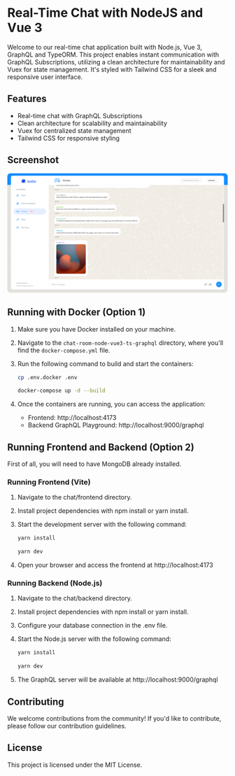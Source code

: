 # Real-Time Chat with NodeJS and Vue 3

Welcome to our real-time chat application built with Node.js, Vue 3, GraphQL and TypeORM. This project enables instant communication with GraphQL Subscriptions, utilizing a clean architecture for maintainability and Vuex for state management. It's styled with Tailwind CSS for a sleek and responsive user interface.

## Features

- Real-time chat with GraphQL Subscriptions
- Clean architecture for scalability and maintainability
- Vuex for centralized state management
- Tailwind CSS for responsive styling

## Screenshot
![Screenshot](./screenshot.png)

## Running with Docker (Option 1)

1. Make sure you have Docker installed on your machine.

2. Navigate to the `chat-room-node-vue3-ts-graphql` directory, where you'll find the `docker-compose.yml` file.

3. Run the following command to build and start the containers:

   ```bash
   cp .env.docker .env
   ```
   
   ```bash
   docker-compose up -d --build
   ```

4. Once the containers are running, you can access the application:
   - Frontend: http://localhost:4173
   - Backend GraphQL Playground: http://localhost:9000/graphql

## Running Frontend and Backend (Option 2)

First of all, you will need to have MongoDB already installed.

### Running Frontend (Vite)
1. Navigate to the chat/frontend directory.
2. Install project dependencies with npm install or yarn install.
3. Start the development server with the following command:

   ```bash
   yarn install
   ```
   
   ```bash
   yarn dev
   ```
4. Open your browser and access the frontend at http://localhost:4173

### Running Backend (Node.js)
1. Navigate to the chat/backend directory.
2. Install project dependencies with npm install or yarn install.
3. Configure your database connection in the .env file.
4. Start the Node.js server with the following command:

   ```bash
   yarn install
   ```
   
   ```bash
   yarn dev
   ```
5. The GraphQL server will be available at http://localhost:9000/graphql

## Contributing
We welcome contributions from the community! If you'd like to contribute, please follow our contribution guidelines.

## License
This project is licensed under the MIT License.
